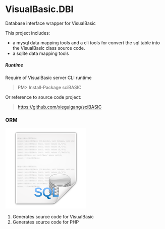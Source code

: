 # VisualBasic.DBI
Database interface wrapper for VisualBasic

This project includes:

+ a mysql data mapping tools and a cli tools for convert the sql table into the VisualBasic class source code.
+ a sqlite data mapping tools

##### Runtime

Require of VisualBasic server CLI runtime

> PM> Install-Package sciBASIC

Or reference to source code project:

> https://github.com/xieguigang/sciBASIC

### ORM

![](./Mimetypes-text-x-sql-icon.png)

1. Generates source code for VisualBasic
2. Generates source code for PHP
